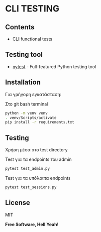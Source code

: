 # CLI TESTING

## Contents
- CLI functional tests

## Testing tool
- [pytest] - Full-featured Python testing tool

## Installation
Για γρήγορη εγκατάσταση:

Στο git bash terminal
```sh
python -m venv venv
. venv/Scripts/activate
pip install -r requirements.txt

```

## Testing
Χρήση μέσα στο test directory

Test για τα endpoints του admin
```sh
pytest test_admin.py
```
Test για τα υπόλοιπα endpoints
```sh
pytest test_sessions.py
```


## License

MIT

**Free Software, Hell Yeah!**


  [pytest]: https://docs.pytest.org/en/stable/

